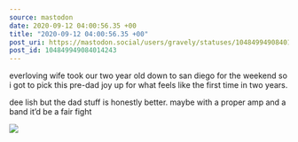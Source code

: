```yaml
---
source: mastodon
date: 2020-09-12 04:00:56.35 +00
title: "2020-09-12 04:00:56.35 +00"
post_uri: https://mastodon.social/users/gravely/statuses/104849949084014243
post_id: 104849949084014243
---
```

everloving wife took our two year old down to san diego for the weekend so i got to pick this pre-dad joy up for what feels like the first time in two years.

dee lish but the dad stuff is honestly better. maybe with a proper amp and a band it’d be a fair fight


![](/images/104849949042125204.jpg)

